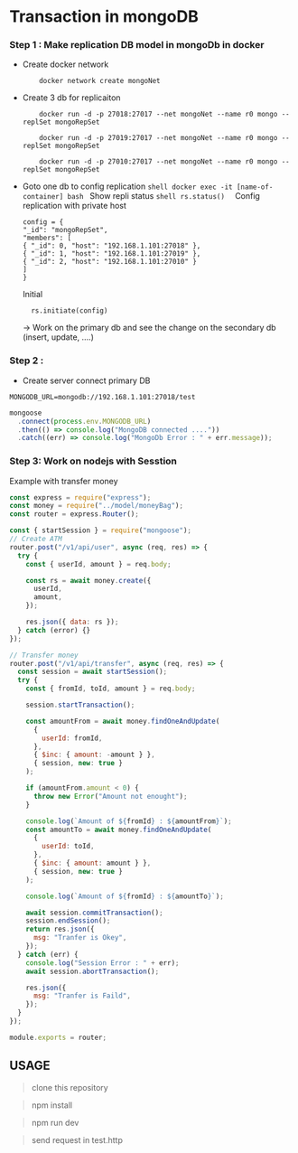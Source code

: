 # Transaction in mongoDB

### Step 1 : Make replication DB model in mongoDb in docker

- Create docker network

  ```shell
      docker network create mongoNet
  ```

- Create 3 db for replicaiton

  ```shell
      docker run -d -p 27018:27017 --net mongoNet --name r0 mongo --replSet mongoRepSet
  ```

  ```shell
      docker run -d -p 27019:27017 --net mongoNet --name r0 mongo --replSet mongoRepSet

  ```

  ```
      docker run -d -p 27010:27017 --net mongoNet --name r0 mongo --replSet mongoRepSet
  ```

- Goto one db to config replication
  `shell
    docker exec -it [name-of-container] bash
`
  Show repli status
  `shell
    rs.status() 
`
  Config replication with private host

  ```shell
  config = {
  "_id": "mongoRepSet",
  "members": [
  { "_id": 0, "host": "192.168.1.101:27018" },
  { "_id": 1, "host": "192.168.1.101:27019" },
  { "_id": 2, "host": "192.168.1.101:27010" }
  ]
  }
  ```

  Initial

  ```shell
    rs.initiate(config)
  ```

  -> Work on the primary db and see the change on the secondary db (insert, update, ....)

### Step 2 :

- Create server connect primary DB

`MONGODB_URL=mongodb://192.168.1.101:27018/test`

```javascript
mongoose
  .connect(process.env.MONGODB_URL)
  .then(() => console.log("MongoDB connected ...."))
  .catch((err) => console.log("MongoDb Error : " + err.message));
```

### Step 3: Work on nodejs with Sesstion

Example with transfer money

```javascript
const express = require("express");
const money = require("../model/moneyBag");
const router = express.Router();

const { startSession } = require("mongoose");
// Create ATM
router.post("/v1/api/user", async (req, res) => {
  try {
    const { userId, amount } = req.body;

    const rs = await money.create({
      userId,
      amount,
    });

    res.json({ data: rs });
  } catch (error) {}
});

// Transfer money
router.post("/v1/api/transfer", async (req, res) => {
  const session = await startSession();
  try {
    const { fromId, toId, amount } = req.body;

    session.startTransaction();

    const amountFrom = await money.findOneAndUpdate(
      {
        userId: fromId,
      },
      { $inc: { amount: -amount } },
      { session, new: true }
    );

    if (amountFrom.amount < 0) {
      throw new Error("Amount not enought");
    }

    console.log(`Amount of ${fromId} : ${amountFrom}`);
    const amountTo = await money.findOneAndUpdate(
      {
        userId: toId,
      },
      { $inc: { amount: amount } },
      { session, new: true }
    );

    console.log(`Amount of ${fromId} : ${amountTo}`);

    await session.commitTransaction();
    session.endSession();
    return res.json({
      msg: "Tranfer is Okey",
    });
  } catch (err) {
    console.log("Session Error : " + err);
    await session.abortTransaction();

    res.json({
      msg: "Tranfer is Faild",
    });
  }
});

module.exports = router;
```

## USAGE

> clone this repository

> npm install

> npm run dev

> send request in test.http
